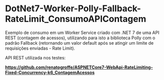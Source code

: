 # DotNet7-Worker-Polly-Fallback-RateLimit_ConsumoAPIContagem
Exemplo de consumo em um Worker Service criado com .NET 7 de uma API REST (contagem de acessos), utilizando para isto a biblioteca Polly com o padrão Fallback (retornando um valor default após se atingir um limite de requisições enviadas - Rate Limit).

API REST utilizada nos testes:

**https://github.com/renatogroffe/ASPNETCore7-WebApi-RateLimiting-Fixed-Concurrency-k6_ContagemAcessos**